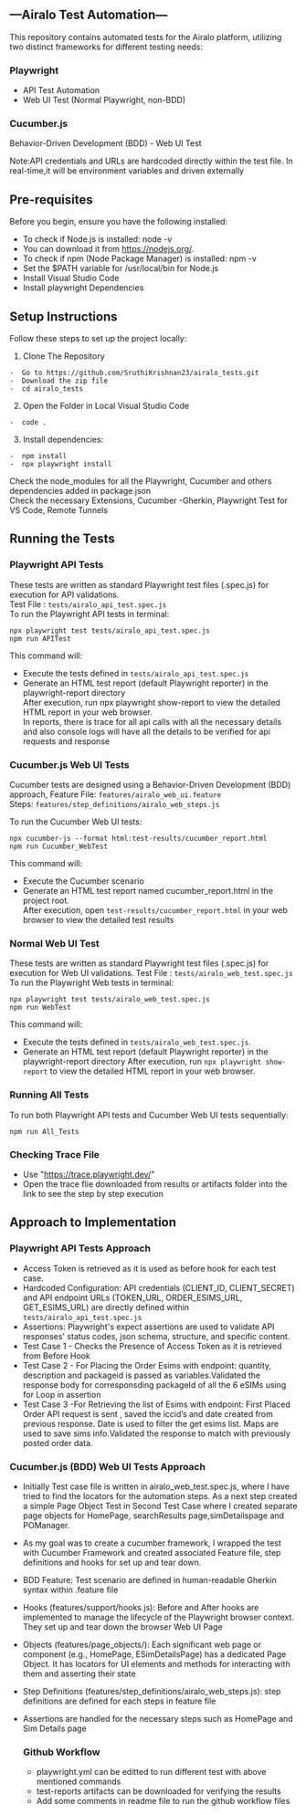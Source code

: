 ## **—Airalo Test Automation—**  
This repository contains automated tests for the Airalo platform, utilizing two distinct frameworks for different testing needs:  

### **Playwright**  
- API Test Automation  
- Web UI Test (Normal Playwright, non-BDD)  
### **Cucumber.js**  
Behavior-Driven Development (BDD) - Web UI Test  

Note:API credentials and URLs are hardcoded directly within the test file. In real-time,it will be environment variables  and driven externally

## **Pre-requisites**  

Before you begin, ensure you have the following installed:  

- To check if Node.js is installed: node -v  
- You can download it from https://nodejs.org/.  
- To check if npm (Node Package Manager) is installed: npm -v  
- Set the $PATH variable for /usr/local/bin for Node.js  
- Install Visual Studio Code  
- Install playwright Dependencies  

## **Setup Instructions**

Follow these steps to set up the project locally:

1. Clone The Repository  
```
-  Go to https://github.com/SruthiKrishnan23/airalo_tests.git  
-  Download the zip file  
-  cd airalo_tests
```
2. Open the Folder in Local Visual Studio Code
```  
-  code .
```
3. Install dependencies:
```
-  npm install
-  npx playwright install
```

Check the node_modules for all the Playwright, Cucumber and others dependencies added in package.json  
Check the necessary Extensions, Cucumber -Gherkin, Playwright Test for VS Code, Remote Tunnels  

## Running the Tests

### Playwright API Tests

These tests are written as standard Playwright test files (.spec.js) for execution for API validations.  
Test File : `tests/airalo_api_test.spec.js`  
To run the Playwright API tests in terminal:  
```
npx playwright test tests/airalo_api_test.spec.js 
npm run APITest
```
This command will:
- Execute the tests defined in `tests/airalo_api_test.spec.js`  
- Generate an HTML test report (default Playwright reporter) in the playwright-report directory  
After execution, run npx playwright show-report to view the detailed HTML report in your web browser.  
In reports, there is trace for all api calls with all the necessary details and also console logs will have all the details to be verified for api requests and response  

### Cucumber.js Web UI Tests  

Cucumber tests are designed using a Behavior-Driven Development (BDD) approach, 
Feature File: `features/airalo_web_ui.feature`  
Steps: `features/step_definitions/airalo_web_steps.js`  

To run the Cucumber Web UI tests:  
```
npx cucumber-js --format html:test-results/cucumber_report.html   
npm run Cucumber_WebTest  
```
This command will:  
- Execute the Cucumber scenario  
- Generate an HTML test report named cucumber_report.html in the project root.  
After execution, open `test-results/cucumber_report.html` in your web browser to view the detailed test results   

### Normal Web UI Test

These tests are written as standard Playwright test files (.spec.js) for execution for Web UI validations.
Test File : `tests/airalo_web_test.spec.js`  
To run the Playwright Web tests in terminal:  
```
npx playwright test tests/airalo_web_test.spec.js  
npm run WebTest
```
This command will:  
- Execute the tests defined in `tests/airalo_web_test.spec.js`.  
- Generate an HTML test report (default Playwright reporter) in the playwright-report directory
After execution, run `npx playwright show-report` to view the detailed HTML report in your web browser.

### Running All Tests  
To run both Playwright API tests and Cucumber Web UI tests sequentially: 
```
npm run All_Tests
```
### Checking Trace File  
- Use "https://trace.playwright.dev/"
- Open the trace flie downloaded from results or artifacts folder into the link to see the step by step execution

## Approach to Implementation  
### Playwright API Tests Approach  
- Access Token is retrieved as it is used as before hook for each test case.  
- Hardcoded Configuration: API credentials (CLIENT_ID, CLIENT_SECRET) and API endpoint URLs (TOKEN_URL, ORDER_ESIMS_URL, GET_ESIMS_URL) are directly defined within `tests/airalo_api_test.spec.js`  
- Assertions: Playwright's expect assertions are used to validate API responses' status codes, json schema, structure, and specific content.  
- Test Case 1 - Checks the Presence of Access Token as it is retrieved from Before Hook  
- Test Case 2 - For Placing the Order Esims with endpoint: quantity, description and packageid is passed as variables.Validated the  response body for corresponsding packageId of all the 6 eSIMs using for Loop in assertion  
- Test Case 3 -For Retrieving the list of Esims with endpoint: First Placed Order API request is sent , saved the iccid’s and date created from previous response. Date is used to filter the get esims list. Maps are used to save sims info.Validated the response to match with previously posted order data.  

### Cucumber.js (BDD) Web UI Tests Approach
- Initially Test case file is written in airalo_web_test.spec.js, where I have tried to find the locators for the automation steps. As a next step created a simple Page Object Test  in Second Test Case where I created separate page objects for HomePage, searchResults page,simDetailspage and POManager.  
- As my goal was to create a cucumber framework, I wrapped the test with Cucumber Framework and created associated Feature file, step definitions and hooks for set up and tear down.  
- BDD Feature: Test scenario are defined in human-readable Gherkin syntax within .feature file  
- Hooks (features/support/hooks.js): Before and After hooks are implemented to manage the lifecycle of the Playwright browser context. They set up and tear down the browser Web UI Page   
- Objects (features/page_objects/): Each significant web page or component (e.g., HomePage, ESimDetailsPage) has a dedicated Page Object. It has locators for UI elements and methods for interacting with them and asserting their state  
- Step Definitions (features/step_definitions/airalo_web_steps.js): step definitions are defined for each steps in feature file
- Assertions are handled for the necessary steps such as HomePage and Sim Details page

  ### Github Workflow    
  - playwright.yml can be editted to run different test with above mentioned commands  
  - test-reports artifacts can be downloaded for verifying the results  
  - Add some comments in readme file to run the github workflow files
